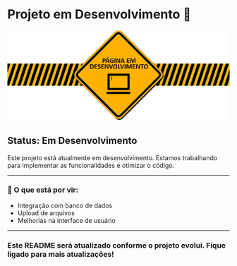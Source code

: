 # Projeto em Desenvolvimento 🚧

<div align="center">
    <img src="./src/images/Gifemdesenvolvimento.gif" alt="Em Desenvolvimento">
</div>


## Status: Em Desenvolvimento

Este projeto está atualmente em desenvolvimento. Estamos trabalhando para implementar as funcionalidades e otimizar o código.

---

### 🚧 O que está por vir:
- Integração com banco de dados
- Upload de arquivos
- Melhorias na interface de usuário

---


### Este README será atualizado conforme o projeto evolui. Fique ligado para mais atualizações!